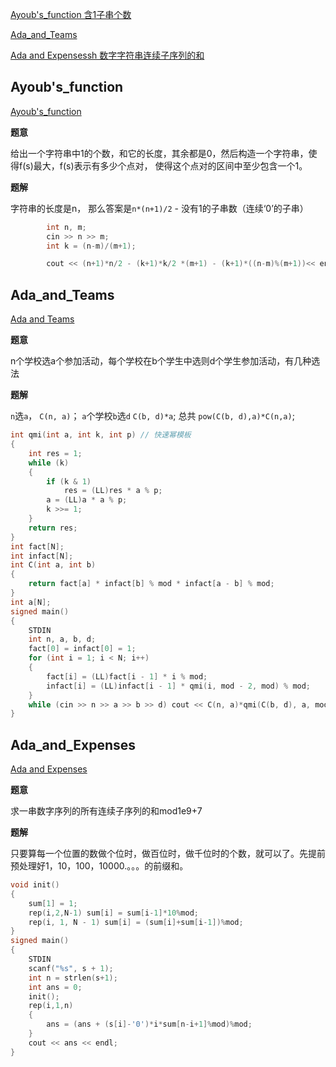 [Ayoub's_function  含1子串个数](#Ayoub's_function)

[Ada_and_Teams](#Ada_and_Teams)

[Ada and Expensessh 数字字符串连续子序列的和](#Ada_and_Expenses)

## Ayoub's_function

[Ayoub's_function](https://codeforces.com/contest/1301/problem/C)

**题意**

给出一个字符串中1的个数，和它的长度，其余都是0，然后构造一个字符串，使得f(s)最大，f(s)表示有多少个点对，
使得这个点对的区间中至少包含一个1。

**题解**

字符串的长度是n， 那么答案是`n*(n+1)/2` - 没有1的子串数（连续‘0’的子串）

```c++
        int n, m;
        cin >> n >> m;
        int k = (n-m)/(m+1);

        cout << (n+1)*n/2 - (k+1)*k/2 *(m+1) - (k+1)*((n-m)%(m+1))<< endl;
```

## Ada_and_Teams

[Ada and Teams](https://vjudge.net/problem/SPOJ-ADATEAMS)

**题意**

n个学校选a个参加活动，每个学校在b个学生中选则d个学生参加活动，有几种选法

**题解**

`n`选`a`， `C(n, a)`；
`a`个学校`b`选`d` `C(b, d)*a`;
总共 `pow(C(b, d),a)*C(n,a)`;

```c++
int qmi(int a, int k, int p) // 快速幂模板
{
    int res = 1;
    while (k)
    {
        if (k & 1)
            res = (LL)res * a % p;
        a = (LL)a * a % p;
        k >>= 1;
    }
    return res;
}
int fact[N];
int infact[N];
int C(int a, int b)
{
    return fact[a] * infact[b] % mod * infact[a - b] % mod;
}
int a[N];
signed main()
{
    STDIN
    int n, a, b, d;
    fact[0] = infact[0] = 1;
    for (int i = 1; i < N; i++)
    {
        fact[i] = (LL)fact[i - 1] * i % mod;
        infact[i] = (LL)infact[i - 1] * qmi(i, mod - 2, mod) % mod;
    }
    while (cin >> n >> a >> b >> d) cout << C(n, a)*qmi(C(b, d), a, mod)%mod<< endl;
}
```

## Ada_and_Expenses 

[Ada and Expenses ](https://vjudge.net/problem/SPOJ-ADASUM)

**题意**

求一串数字序列的所有连续子序列的和mod1e9+7

**题解**

只要算每一个位置的数做个位时，做百位时，做千位时的个数，就可以了。先提前预处理好1，10，100，10000.。。。的前缀和。

```c++
void init()
{
    sum[1] = 1;
    rep(i,2,N-1) sum[i] = sum[i-1]*10%mod;
    rep(i, 1, N - 1) sum[i] = (sum[i]+sum[i-1])%mod;
}
signed main()
{
    STDIN
    scanf("%s", s + 1);
    int n = strlen(s+1);
    int ans = 0;
    init();
    rep(i,1,n)
    {
        ans = (ans + (s[i]-'0')*i*sum[n-i+1]%mod)%mod;
    }
    cout << ans << endl;
}

```


